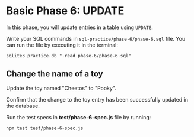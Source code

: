 # Basic Phase 6: UPDATE

In this phase, you will update entries in a table using `UPDATE`.

Write your SQL commands in `sql-practice/phase-6/phase-6.sql` file. You can run
the file by executing it in the terminal:

```shell
sqlite3 practice.db ".read phase-6/phase-6.sql"
```

## Change the name of a toy

Update the toy named "Cheetos" to "Pooky".

Confirm that the change to the toy entry has been successfully updated in the
database.

Run the test specs in __test/phase-6-spec.js__ file by running:

```shell
npm test test/phase-6-spec.js
```